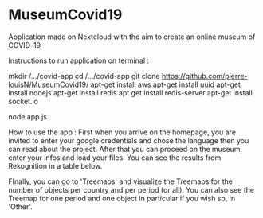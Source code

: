 # MuseumCovid19
Application made on Nextcloud with the aim to create an online museum of COVID-19

Instructions to run application on terminal :

mkdir /.../covid-app
cd /.../covid-app
git clone https://github.com/pierre-louisN/MuseumCovid19/
apt-get install aws 
apt-get install uuid
apt-get install nodejs
apt-get install redis
apt get install redis-server
apt-get install socket.io

node app.js

How to use the app :
First when you arrive on the homepage, you are invited to enter your google credentials and chose the language 
then you can read about the project. 
After that you can proceed on the museum, enter your infos and load your files. 
You can see the results from Rekognition in a table below. 

FInally, you can go to 'Treemaps' and visualize the Treemaps for the number of objects per country and per period (or all).
You can also see the Treemap for one period and one object in particular if you wish so, in 'Other'. 

